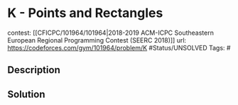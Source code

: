 # K - Points and Rectangles

contest: [[CFICPC/101964/101964|2018-2019 ACM-ICPC Southeastern European Regional Programming Contest (SEERC 2018)]]
url: https://codeforces.com/gym/101964/problem/K
#Status/UNSOLVED
Tags: #

## Description

## Solution

